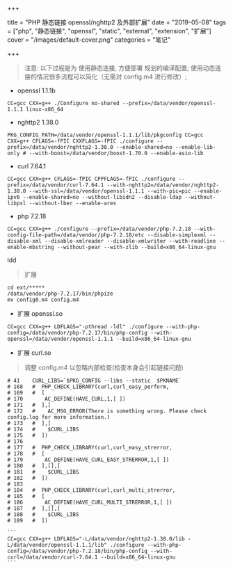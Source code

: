 +++

title = "PHP 静态链接 openssl/nghttp2 及外部扩展"
date = "2019-05-08"
tags = ["php", "静态链接", "openssl", "static", "external", "extension", "扩展"]
cover = "/images/default-cover.png"
categories = "笔记"

+++

> 注意: 以下过程是为 使用静态连接, 方便部署 规划的编译配置; 使用动态连接的情况很多流程可以简化（无需对 config.m4 进行修改）;

* openssl 1.1.1b
```
CC=gcc CXX=g++ ./Configure no-shared --prefix=/data/vendor/openssl-1.1.1 linux-x86_64
```

* nghttp2 1.38.0
```
PKG_CONFIG_PATH=/data/vendor/openssl-1.1.1/lib/pkgconfig CC=gcc CXX=g++ CFLAGS=-fPIC CXXFLAGS=-fPIC ./configure --prefix=/data/vendor/nghttp2-1.38.0 --enable-shared=no --enable-lib-only # --with-boost=/data/vendor/boost-1.70.0 --enable-asio-lib
```

* curl 7.64.1
```
CC=gcc CXX=g++ CFLAGS=-fPIC CPPFLAGS=-fPIC ./configure --prefix=/data/vendor/curl-7.64.1 --with-nghttp2=/data/vendor/nghttp2-1.38.0 --with-ssl=/data/vendor/openssl-1.1.1 --with-pic=pic --enable-ipv6 --enable-shared=no --without-libidn2 --disable-ldap --without-libpsl --without-lber --enable-ares
```

* php 7.2.18
```
CC=gcc CXX=g++ ./configure --prefix=/data/vendor/php-7.2.18 --with-config-file-path=/data/vendor/php-7.2.18/etc --disable-simplexml --disable-xml --disable-xmlreader --disable-xmlwriter --with-readline --enable-mbstring --without-pear --with-zlib --build=x86_64-linux-gnu
```
ldd
> 扩展
```
cd ext/*****
/data/vendor/php-7.2.17/bin/phpize
mv config0.m4 config.m4
```

* 扩展 openssl.so
```
CC=gcc CXX=g++ LDFLAGS="-pthread -ldl" ./configure --with-php-config=/data/vendor/php-7.2.17/bin/php-config --with-openssl=/data/vendor/openssl-1.1.1 --build=x86_64-linux-gnu
```

* 扩展 curl.so
> 调整 config.m4 以忽略内部检查(检查本身会引起链接问题)
```
# 41    CURL_LIBS=`$PKG_CONFIG --libs --static  $PKNAME`
# 168	#  PHP_CHECK_LIBRARY(curl,curl_easy_perform,
# 169	#  [
# 170	    AC_DEFINE(HAVE_CURL,1,[ ])
# 171	#  ],[
# 172	#    AC_MSG_ERROR(There is something wrong. Please check config.log for more information.)
# 173	#  ],[
# 174	#    $CURL_LIBS
# 175	#  ])
# 176
# 177	#  PHP_CHECK_LIBRARY(curl,curl_easy_strerror,
# 178	#  [
# 179	    AC_DEFINE(HAVE_CURL_EASY_STRERROR,1,[ ])
# 180	#  ],[],[
# 181	#    $CURL_LIBS
# 182	#  ])
# 183
# 184	#  PHP_CHECK_LIBRARY(curl,curl_multi_strerror,
# 185	#  [
# 186	    AC_DEFINE(HAVE_CURL_MULTI_STRERROR,1,[ ])
# 187	#  ],[],[
# 188	#    $CURL_LIBS
# 189	#  ])
```

    ```
    CC=gcc CXX=g++ LDFLAGS="-L/data/vendor/nghttp2-1.38.0/lib -L/data/vendor/openssl-1.1.1/lib" ./configure --with-php-config=/data/vendor/php-7.2.18/bin/php-config --with-curl=/data/vendor/curl-7.64.1 --build=x86_64-linux-gnu
    ```
